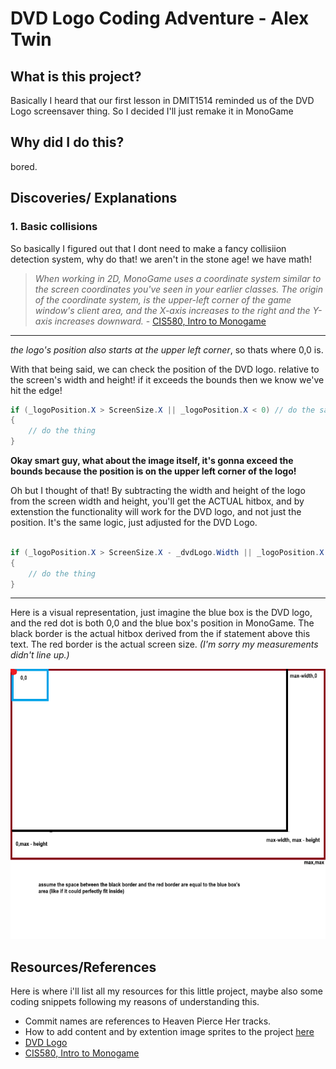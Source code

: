 # DVD Logo Coding Adventure - Alex Twin

## What is this project?

Basically I heard that our first lesson in DMIT1514 reminded us of the DVD Logo screensaver thing. So I decided I'll just remake it in MonoGame

## Why did I do this?

bored.

## Discoveries/ Explanations

### 1. Basic collisions

So basically I figured out that I dont need to make a fancy collisiion detection system, why do that! we aren't in the stone age! we have math!

> *When working in 2D, MonoGame uses a coordinate system similar to the screen coordinates you've seen in your earlier classes. The origin of the coordinate system, is the upper-left corner of the game window's client area, and the X-axis increases to the right and the Y-axis increases downward.* - [CIS580, Intro to Monogame](https://textbooks.cs.ksu.edu/cis580/01-intro-to-monogame/03-the-game-window/index.html#:~:text=When%20working%20in%202D%2C%20MonoGame,the%20Y-axis%20increases%20downward.)

---
*the logo's position also starts at the upper left corner*, so thats where 0,0 is.

With that being said, we can check the position of the DVD logo. relative to the screen's width and height! if it exceeds the bounds then we know we've hit the edge!

```cs
if (_logoPosition.X > ScreenSize.X || _logoPosition.X < 0) // do the same with the y axis
{
    // do the thing
}
```

**Okay smart guy, what about the image itself, it's gonna exceed the bounds because the position is on the upper left corner of the logo!**

Oh but I thought of that! By subtracting the width and height of the logo from the screen width and height, you'll get the ACTUAL hitbox, and by extenstion the functionality will work for the DVD logo, and not just the position. It's the same logic, just adjusted for the DVD Logo.

```cs

if (_logoPosition.X > ScreenSize.X - _dvdLogo.Width || _logoPosition.X < 0 || _logoPosition.Y > ScreenSize.Y - _dvdLogo.Height || _logoPosition.Y < 0)
{
    // do the thing
}

```
---
Here is a visual representation, just imagine the blue box is the DVD logo, and the red dot is both 0,0 and the blue box's position in MonoGame. The black border is the actual hitbox derived from the if statement above this text. The red border is the actual screen size. *(I'm sorry my measurements didn't line up.)*

![Explaining how it works with visual aid](https://github.com/AlexTwinNAIT/DVDLogo/blob/main/content/CallmeDonTheWayIBeMSPainting.png)


## Resources/References

Here is where i'll list all my resources for this little project, maybe also some coding snippets following my reasons of understanding this.
- Commit names are references to Heaven Pierce Her tracks.
- How to add content and by extention image sprites to the project [here](https://docs.MonoGame.net/articles/getting_started/4_adding_content.html)
- [DVD Logo](https://freebiesupply.com/logos/dvd-logo/)
- [CIS580, Intro to Monogame](https://textbooks.cs.ksu.edu/cis580/01-intro-to-monogame/03-the-game-window/index.html#:~:text=When%20working%20in%202D%2C%20MonoGame,the%20Y-axis%20increases%20downward.)
